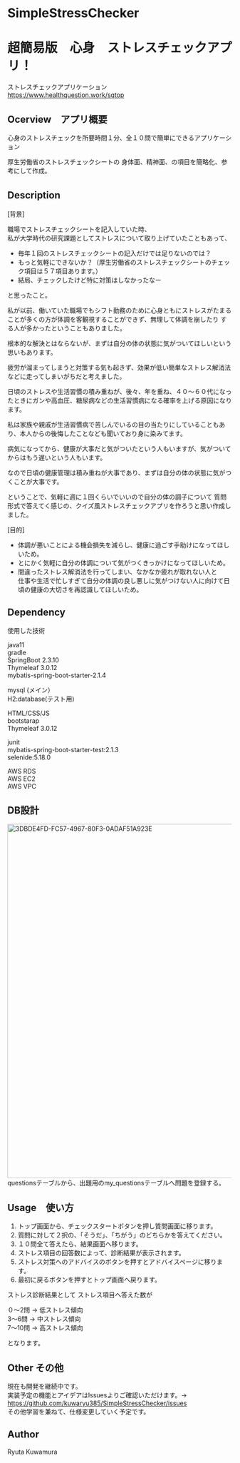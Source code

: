 # SimpleStressChecker  
# 超簡易版　心身　ストレスチェックアプリ！
ストレスチェックアプリケーション  
https://www.healthquestion.work/sqtop  


## Ocerview　アプリ概要
心身のストレスチェックを所要時間１分、全１０問で簡単にできるアプリケーション


厚生労働省のストレスチェックシートの
身体面、精神面、の項目を簡略化、参考にして作成。

## Description　

[背景]

職場でストレスチェックシートを記入していた時、  
私が大学時代の研究課題としてストレスについて取り上げていたこともあって、

* 毎年１回のストレスチェックシートの記入だけでは足りないのでは？
* もっと気軽にできないか？（厚生労働省のストレスチェックシートのチェック項目は５７項目あります。）
* 結局、チェックしたけど特に対策はしなかったなー

と思ったこと。

私が以前、働いていた職場でもシフト勤務のために心身ともにストレスがたまることが多くの方が体調を客観視することができず、無理して体調を崩したり
する人が多かったということもありました。

根本的な解決とはならないが、まずは自分の体の状態に気がついてほしいという思いもあります。


疲労が溜まってしまうと対策する気も起きず、効果が低い簡単なストレス解消法などに走ってしまいがちだと考えました。


日頃のストレスや生活習慣の積み重ねが、後々、年を重ね、４０〜６０代になったときにガンや高血圧、糖尿病などの生活習慣病になる確率を上げる原因になります。  

私は家族や親戚が生活習慣病で苦しんでいるの目の当たりにしていることもあり、本人からの後悔したことなども聞いており身に染みてます。


病気になってから、健康が大事だと気がついたという人もいますが、気がついてからはもう遅いという人もいます。


なので日頃の健康管理は積み重ねが大事であり、まずは自分の体の状態に気がつくことが大事です。


ということで、気軽に週に１回くらいでいいので自分の体の調子について
質問形式で答えてく感じの、クイズ風ストレスチェックアプリを作ろうと思い作成しました。


[目的]

* 体調が悪いことによる機会損失を減らし、健康に過ごす手助けになってほしいため。
* とにかく気軽に自分の体調について気がつくきっかけになってほしいため。
* 間違ったストレス解消法を行ってしまい、なかなか疲れが取れない人と  
 仕事や生活で忙しすぎて自分の体調の良し悪しに気がつけない人に向けて日頃の健康の大切さを再認識してほしいため。

## Dependency

使用した技術

java11  
gradle  
SpringBoot 2.3.10     
Thymeleaf 3.0.12  
mybatis-spring-boot-starter-2.1.4   

mysql (メイン）  
H2:database(テスト用)

HTML/CSS/JS  
bootstarap  
Thymeleaf 3.0.12

junit  
mybatis-spring-boot-starter-test:2.1.3  
selenide:5.18.0  

AWS RDS  
AWS EC2  
AWS VPC  

## DB設計
<img width="794" alt="3DBDE4FD-FC57-4967-80F3-0ADAF51A923E" src="https://user-images.githubusercontent.com/72501478/118435436-ec369e80-b719-11eb-9992-73c425d62186.png">  
questionsテーブルから、出題用のmy_questionsテーブルへ問題を登録する。


## Usage　使い方

1. トップ画面から、チェックスタートボタンを押し質問画面に移ります。
2. 質問に対して２択の、「そうだ」、「ちがう」のどちらかを答えてください。
3. １０問全て答えたら、結果画面へ移ります。
4. ストレス項目の回答数によって、診断結果が表示されます。
5. ストレス対策へのアドバイスのボタンを押すとアドバイスページに移ります。
6. 最初に戻るボタンを押すとトップ画面へ戻ります。

  ストレス診断結果として
  ストレス項目へ答えた数が

  ０〜2問 → 低ストレス傾向  
  3〜6問 → 中ストレス傾向  
  7〜10問 → 高ストレス傾向  

となります。

## Other その他  
現在も開発を継続中です。  
実装予定の機能とアイデアはIssuesよりご確認いただけます。→ https://github.com/kuwaryu385/SimpleStressChecker/issues   
その他学習を兼ねて、仕様変更していく予定です。

## Author
Ryuta Kuwamura

